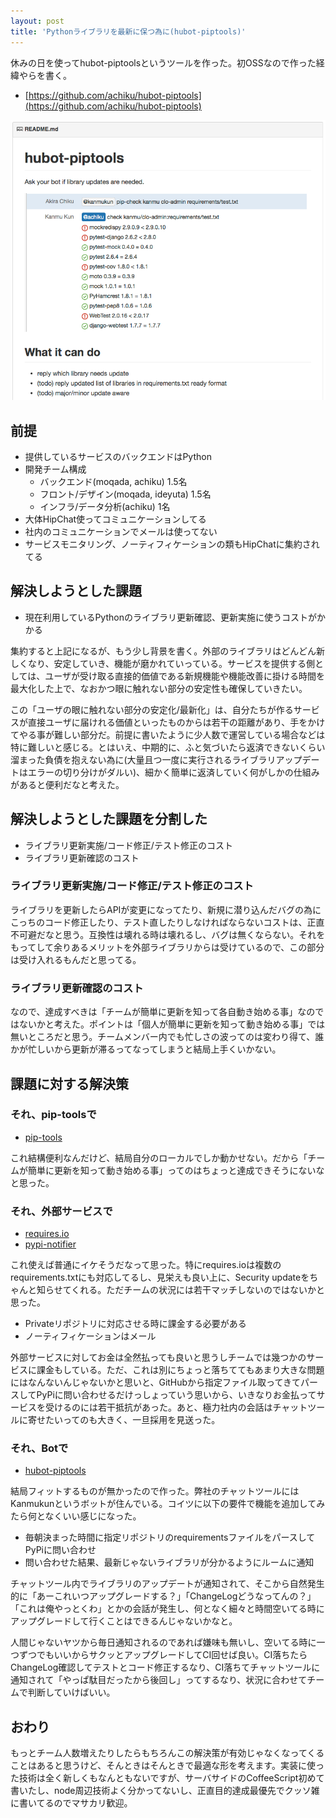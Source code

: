 ```yaml
---
layout: post
title: 'Pythonライブラリを最新に保つ為に(hubot-piptools)'
---
```


休みの日を使ってhubot-piptoolsというツールを作った。初OSSなので作った経緯やらを書く。

- [https://github.com/achiku/hubot-piptools](https://github.com/achiku/hubot-piptools)

![hubot-piptools](/images/hubot-piptools.png)


## 前提

- 提供しているサービスのバックエンドはPython
- 開発チーム構成
    * バックエンド(moqada, achiku) 1.5名
    * フロント/デザイン(moqada, ideyuta) 1.5名
    * インフラ/データ分析(achiku) 1名
- 大体HipChat使ってコミュニケーションしてる
- 社内のコミュニケーションでメールは使ってない
- サービスモニタリング、ノーティフィケーションの類もHipChatに集約されてる


## 解決しようとした課題

- 現在利用しているPythonのライブラリ更新確認、更新実施に使うコストがかかる

集約すると上記になるが、もう少し背景を書く。外部のライブラリはどんどん新しくなり、安定していき、機能が磨かれていっている。サービスを提供する側としては、ユーザが受け取る直接的価値である新規機能や機能改善に掛ける時間を最大化した上で、なおかつ眼に触れない部分の安定性も確保していきたい。

この「ユーザの眼に触れない部分の安定化/最新化」は、自分たちが作るサービスが直接ユーザに届けれる価値といったものからは若干の距離があり、手をかけてやる事が難しい部分だ。前提に書いたように少人数で運営している場合などは特に難しいと感じる。とはいえ、中期的に、ふと気づいたら返済できないくらい溜まった負債を抱えない為に(大量且つ一度に実行されるライブラリアップデートはエラーの切り分けがダルい)、細かく簡単に返済していく何がしかの仕組みがあると便利だなと考えた。


## 解決しようとした課題を分割した

- ライブラリ更新実施/コード修正/テスト修正のコスト
- ライブラリ更新確認のコスト


### ライブラリ更新実施/コード修正/テスト修正のコスト

ライブラリを更新したらAPIが変更になってたり、新規に潜り込んだバグの為にこっちのコード修正したり、テスト直したりしなければならないコストは、正直不可避だなと思う。互換性は壊れる時は壊れるし、バグは無くならない。それをもってして余りあるメリットを外部ライブラリからは受けているので、この部分は受け入れるもんだと思ってる。


### ライブラリ更新確認のコスト

なので、達成すべきは「チームが簡単に更新を知って各自動き始める事」なのではないかと考えた。ポイントは「個人が簡単に更新を知って動き始める事」では無いところだと思う。チームメンバー内でも忙しさの波ってのは変わり得て、誰かが忙しいから更新が滞るってなってしまうと結局上手くいかない。


## 課題に対する解決策

### それ、pip-toolsで

- [pip-tools](https://github.com/nvie/pip-tools)

これ結構便利なんだけど、結局自分のローカルでしか動かせない。だから「チームが簡単に更新を知って動き始める事」ってのはちょっと達成できそうにないなと思った。


### それ、外部サービスで

- [requires.io](https://requires.io/)
- [pypi-notifier](http://www.pypi-notifier.org/)

これ使えば普通にイケそうだなって思った。特にrequires.ioは複数のrequirements.txtにも対応してるし、見栄えも良い上に、Security updateをちゃんと知らせてくれる。ただチームの状況には若干マッチしないのではないかと思った。

- Privateリポジトリに対応させる時に課金する必要がある
- ノーティフィケーションはメール

外部サービスに対してお金は全然払っても良いと思うしチームでは幾つかのサービスに課金もしている。ただ、これは別にちょっと落ちててもあまり大きな問題にはなんないんじゃないかと思いと、GitHubから指定ファイル取ってきてパースしてPyPiに問い合わせるだけっしょっていう思いから、いきなりお金払ってサービスを受けるのには若干抵抗があった。あと、極力社内の会話はチャットツールに寄せたいってのも大きく、一旦採用を見送った。


### それ、Botで

- [hubot-piptools](https://github.com/achiku/hubot-piptools)

結局フィットするものが無かったので作った。弊社のチャットツールにはKanmukunというボットが住んでいる。コイツに以下の要件で機能を追加してみたら何となくいい感じになった。

- 毎朝決まった時間に指定リポジトリのrequirementsファイルをパースしてPyPiに問い合わせ
- 問い合わせた結果、最新じゃないライブラリが分かるようにルームに通知

チャットツール内でライブラリのアップデートが通知されて、そこから自然発生的に「あーこれいつアップグレードする？」「ChangeLogどうなってんの？」「これは俺やっとくわ」とかの会話が発生し、何となく細々と時間空いてる時にアップグレードして行くことはできるんじゃないかなと。

人間じゃないヤツから毎日通知されるのであれば嫌味も無いし、空いてる時に一つずつでもいいからサクッとアップグレードしてCI回せば良い。CI落ちたらChangeLog確認してテストとコード修正するなり、CI落ちてチャットツールに通知されて「やっぱ駄目だったから後回し」ってするなり、状況に合わせてチームで判断していけばいい。


## おわり

もっとチーム人数増えたりしたらもちろんこの解決策が有効じゃなくなってくることはあると思うけど、そんときはそんときで最適な形を考えます。実装に使った技術は全く新しくもなんともないですが、サーバサイドのCoffeeScript初めて書いたし、node周辺技術よく分かってないし、正直目的達成最優先でクッソ雑に書いてるのでマサカリ歓迎。
